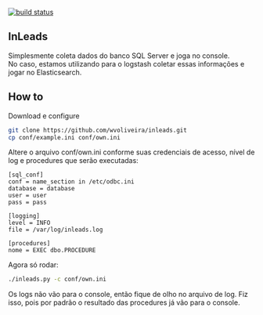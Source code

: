 [![build status](https://travis-ci.org/wvoliveira/inleads.svg?branch=master)](https://travis-ci.org/wvoliveira/inleads)

InLeads
-------

Simplesmente coleta dados do banco SQL Server e joga no console.  
No caso, estamos utilizando para o logstash coletar essas informações e jogar no Elasticsearch.  

How to
-----

Download e configure
```bash
git clone https://github.com/wvoliveira/inleads.git
cp conf/example.ini conf/own.ini
```
 
Altere o arquivo conf/own.ini conforme suas credenciais de acesso, nível de log e procedures que serão executadas:
```
[sql_conf]
conf = name_section in /etc/odbc.ini
database = database
user = user
pass = pass

[logging]
level = INFO
file = /var/log/inleads.log

[procedures]
nome = EXEC dbo.PROCEDURE
```

Agora só rodar:
```bash
./inleads.py -c conf/own.ini
```

Os logs não vão para o console, então fique de olho no arquivo de log. Fiz isso, pois por padrão o resultado das procedures já vão para o console.
